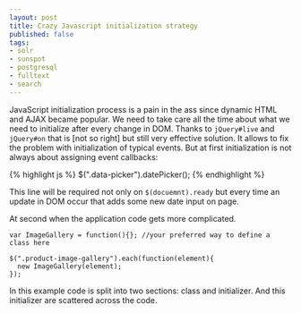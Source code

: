 ```yaml
---
layout: post
title: Crazy Javascript initialization strategy
published: false
tags: 
- solr
- sunspot
- postgresql
- fulltext
- search
---
```


JavaScript initialization process is a pain in the ass since dynamic HTML and AJAX became popular. We need to take care all the time about what we need to initialize after every change in DOM. Thanks to `jQuery#live` and `jQuery#on` that is [not so right] but still very effective solution. It allows to fix the problem with initialization of typical events.
But at first initialization is not always about assigning event callbacks:

{% highlight js %}
$(".data-picker").datePicker();
{% endhighlight %}

This line will be required not only on `$(docuemnt).ready` but every time an update in DOM occur that adds some new date input on page.

At second when the application code gets more complicated.

```
var ImageGallery = function(){}; //your preferred way to define a class here

$(".product-image-gallery").each(function(element){
  new ImageGallery(element);
});
```

In this example code is split into two sections: class and initializer.
And this initializer are scattered across the code.


